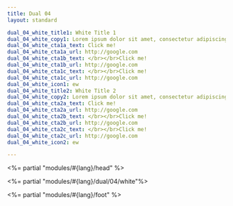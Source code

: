 ```yaml
---
title: Dual 04
layout: standard

dual_04_white_title1: White Title 1
dual_04_white_copy1: Lorem ipsum dolor sit amet, consectetur adipiscing elit, sed do eiusmod tempor incididunt ut labore et dolore magna aliqua. Ut enim ad minim veniam, quis nostrud exercitation ullamco laboris nisi ut aliquip ex ea commodo consequat.
dual_04_white_cta1a_text: Click me!
dual_04_white_cta1a_url: http://google.com
dual_04_white_cta1b_text: </br></br>Click me!
dual_04_white_cta1b_url: http://google.com
dual_04_white_cta1c_text: </br></br>Click me!
dual_04_white_cta1c_url: http://google.com
dual_04_white_icon1: ew
dual_04_white_title2: White Title 2
dual_04_white_copy2: Lorem ipsum dolor sit amet, consectetur adipiscing elit, sed do eiusmod tempor incididunt ut labore et dolore magna aliqua. Ut enim ad minim veniam, quis nostrud exercitation ullamco laboris nisi ut aliquip ex ea commodo consequat.
dual_04_white_cta2a_text: Click me!
dual_04_white_cta2a_url: http://google.com
dual_04_white_cta2b_text: </br></br>Click me!
dual_04_white_cta2b_url: http://google.com
dual_04_white_cta2c_text: </br></br>Click me!
dual_04_white_cta2c_url: http://google.com
dual_04_white_icon2: ew

---
```


<%= partial "modules/#{lang}/head" %>

<%= partial "modules/#{lang}/dual/04/white"%>

<%= partial "modules/#{lang}/foot" %>